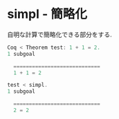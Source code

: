 # simpl - 簡略化

自明な計算で簡略化できる部分をする.

```c
Coq < Theorem test: 1 + 1 = 2.
1 subgoal

  ============================
  1 + 1 = 2

test < simpl.
1 subgoal

  ============================
  2 = 2
```

